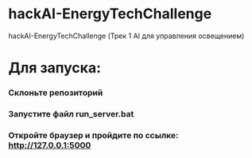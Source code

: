 # hackAI-EnergyTechChallenge
hackAI-EnergyTechChallenge (Трек 1 AI для управления освещением)

# Для запуска:
### Cклоньте репозиторий
### Запустите файл run_server.bat
### Откройте браузер и пройдите по ссылке: http://127.0.0.1:5000

